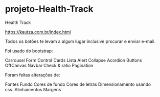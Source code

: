 # projeto-Health-Track
Health Track

https://kautza.com.br/index.html

Todos os botões te levam a algum lugar inclusive procurar e enviar e-mail.

Foi usado do bootstrap:

Carrousel
Form Control
Cards
Lista
Alert
Collapse
Acordion
Buttons
OffCanvas
Navbar
Check & ratio
Pagination

Foram feitas alterações de:

Fontes
Fundo
Cores de fundo
Cores de letras
Dimensionamento usando css.
Alinhamentos
Margens

